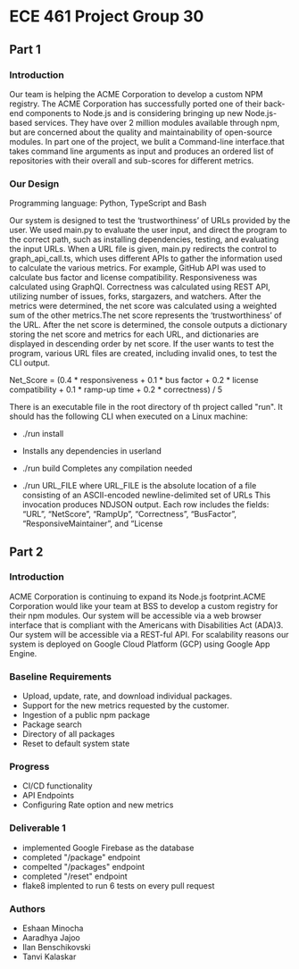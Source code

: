# ECE 461 Project Group 30

## Part 1 

### Introduction
Our team is helping the ACME Corporation to develop a custom NPM registry. The ACME Corporation has successfully ported one of their back-end components to Node.js and is considering bringing up new Node.js-based services. They have over 2 million modules available through npm, but are concerned about the quality and maintainability of open-source modules. In part one of the project, we bulit a Command-line interface.that takes command line arguments as input and produces an ordered list of repositories with their overall and sub-scores for different metrics. 
### Our Design

 Programming language: Python, TypeScript and Bash
 
 Our system is designed to test the ‘trustworthiness’ of URLs provided by the user. 
We used main.py to evaluate the user input, and direct the program to the correct path, such as installing dependencies, testing, and evaluating the input URLs. When a URL file is given, main.py redirects the control to graph_api_call.ts, which uses different APIs  to gather the information used to calculate the various metrics. For example, GitHub API was used to calculate bus factor and license compatibility. Responsiveness was calculated using GraphQl. Correctness was calculated using REST API, utilizing number of issues, forks, stargazers, and watchers. After the metrics were determined, the net score was calculated using a weighted sum of the other metrics.The net score represents the ‘trustworthiness’ of the URL.  After the net score is determined, the console outputs a dictionary storing the net score and metrics for each URL, and dictionaries are displayed in descending order by net score. If the user wants to test the program, various URL files are created, including invalid ones, to test the CLI output.

 Net_Score = (0.4 * responsiveness + 0.1 * bus factor + 0.2 * license compatibility + 0.1 * ramp-up time + 0.2 * correctness) /  5
 
 There is an executable file in the root directory of th project called "run".
 It should has the following CLI when executed on a Linux machine:
 
- ./run install
- Installs any dependencies in userland
 
- ./run build
   Completes any compilation needed
 
- ./run URL_FILE
 where URL_FILE is the absolute location of a file consisting of an ASCII-encoded newline-delimited set of URLs
 This invocation produces NDJSON output. Each row includes the fields: “URL”, “NetScore”, “RampUp”, “Correctness”, “BusFactor”, “ResponsiveMaintainer”, and “License
 
 ## Part 2
 
 ### Introduction
 ACME Corporation is continuing to expand its Node.js footprint.ACME Corporation would like your team at BSS to develop a custom registry
for their npm modules. Our system will be accessible via a web browser interface that is compliant with the Americans with Disabilities Act (ADA)3. Our system will be accessible via a REST-ful API. For scalability reasons our system is deployed on Google Cloud Platform (GCP) using Google App Engine.

### Baseline Requirements 
- Upload, update, rate, and download individual packages.
- Support for the new metrics requested by the customer.
- Ingestion of a public npm package 
- Package search
- Directory of all packages
- Reset to default system state

### Progress
- CI/CD functionality
-  API Endpoints
-  Configuring Rate option and new metrics
 
### Deliverable 1
- implemented Google Firebase as the database
- completed "/package" endpoint
- compelted "/packages" endpoint
- completed "/reset" endpoint
- flake8 implented to run 6 tests on every pull request


### Authors
- Eshaan Minocha
- Aaradhya Jajoo
- Ilan Benschikovski
- Tanvi Kalaskar

 

 
 
  
